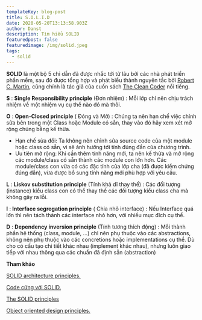 ```yaml
---
templateKey: blog-post
title: S.O.L.I.D
date: 2020-05-20T13:13:58.903Z
author: Danst
description: Tìm hiểu SOLID
featuredpost: false
featuredimage: /img/solid.jpeg
tags:
  - solid
---
```

**SOLID** là một bộ 5 chỉ dẫn đã được nhắc tới từ lâu bởi các nhà phát triển phần mềm, sau đó được tổng hợp và phát biểu thành nguyên tắc bởi [Robert C. Martin](http://www.goodreads.com/author/show/45372.Robert_C_Martin), cũng chính là tác giả của cuốn sách [The Clean Coder](https://www.amazon.com/Clean-Coder-Conduct-Professional-Programmers-ebook/dp/B0050JLC9Y/ref=sr_1_1?crid=2SMS39ZXH2FHJ&dchild=1&keywords=the+clean+coder&qid=1590055332&s=books&sprefix=The+Clean%2Cstripbooks-intl-ship%2C377&sr=1-1) nổi tiếng.

**S** : **Single Responsibility principle** (Đơn nhiệm) : Mỗi lớp chỉ nên chịu trách nhiệm về một nhiệm vụ cụ thể nào đó mà thôi.

**O** : **Open-Closed principle** ( Đóng và Mở) : Chúng ta nên hạn chế việc chỉnh sửa bên trong một Class hoặc Module có sẵn, thay vào đó hãy xem xét mở rộng chúng bằng kế thừa.

* Hạn chế sửa đổi:  Ta không nên chỉnh sửa source code của một module hoặc class có sẵn, vì sẽ ảnh hưởng tới tính đúng đắn của chương trình.
* Ưu tiên mở rộng: Khi cần thêm tính năng mới, ta nên kế thừa và mở rộng các module/class có sẵn thành các module con lớn hơn. Các module/class con vừa có các đặc tính của lớp cha (đã được kiểm chứng đúng đắn), vừa được bổ sung tính năng mới phù hợp với yêu cầu.

**L** : **Liskov substitution principle** (Tính khả dĩ thay thế) : Các đối tượng (instance) kiểu class con có thể thay thế các đối tượng kiểu class cha mà không gây ra lỗi.

**I** : **Interface segregation principle** ( Chia nhỏ interface) : Nếu Interface quá lớn thì nên tách thành các interface nhỏ hơn, với nhiều mục đích cụ thể.

**D** : **Dependency inversion principle** (Tính tương thích động) : Mỗi thành phần hệ thống (class, module, …) chỉ nên phụ thuộc vào các abstractions, không nên phụ thuộc vào các concretions hoặc implementations cụ thể. Dù cho có cấu tạo chi tiết khác nhau (implement khác nhau), nhưng luôn giao tiếp với nhau thông qua các chuẩn đã định sẵn (abstraction)









**Tham khảo**

[SOLID architecture principles.](https://www.codeproject.com/Articles/703634/SOLID-architecture-principles-using-simple-Csharp)

[Code cứng với SOLID.](https://kipalog.com/posts/SOLID-la-gi---Ap-dung-cac-nguyen-ly-SOLID-de-tro-thanh-lap-trinh-vien-code--cung)

[The SOLID principles](https://code.tutsplus.com/series/the-solid-principles--cms-634)

[Object oriented design principles.](https://www.codeproject.com/Articles/567768/Object-Oriented-Design-Principles)
